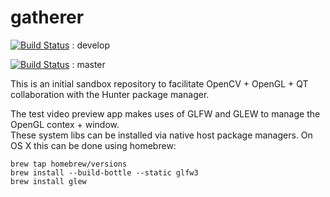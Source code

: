 # gatherer

[![Build Status](https://travis-ci.org/headupinclouds/gatherer.svg?branch=master)](https://travis-ci.org/headupinclouds/gatherer) : develop


[![Build Status](https://travis-ci.org/headupinclouds/gatherer.svg?branch=master)](https://travis-ci.org/headupinclouds/gatherer) : master

This is an initial sandbox repository to facilitate OpenCV + OpenGL + QT collaboration with the Hunter package manager.

The test video preview app makes uses of GLFW and GLEW to manage the OpenGL contex + window.  
These system libs can be installed via native host package managers.
On OS X this can be done using homebrew:

```
brew tap homebrew/versions
brew install --build-bottle --static glfw3
brew install glew
```

